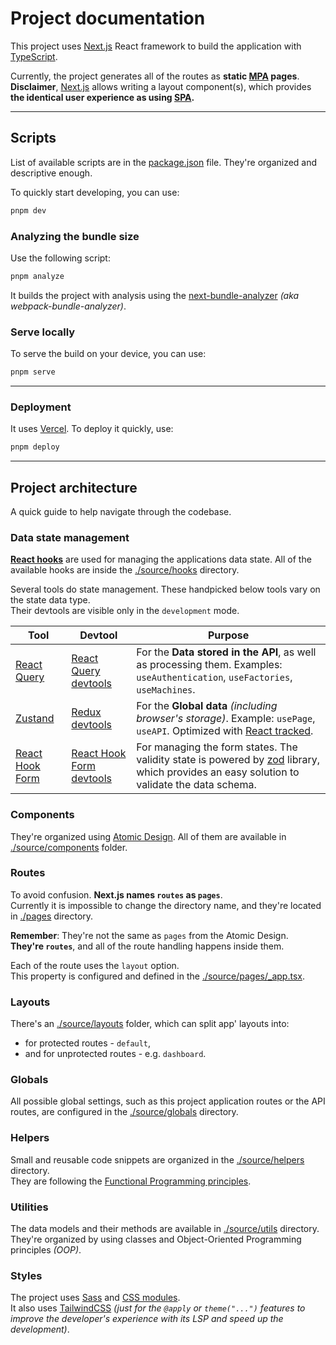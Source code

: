 # Project documentation

This project uses [Next.js] React framework to build the application with [TypeScript].

[next.js]: https://nextjs.org/
[typescript]: https://www.typescriptlang.org/

Currently, the project generates all of the routes as **static [MPA] pages**.\
**Disclaimer**, [Next.js] allows writing a layout component(s), which provides
**the identical user experience as using [SPA].**

[pwa]: https://en.wikipedia.org/wiki/Progressive_web_application
[mpa]: https://blog.bitsrc.io/when-to-use-multi-page-apps-587030b0f37b
[spa]: https://blog.bitsrc.io/when-to-use-multi-page-apps-587030b0f37b
[next-pwa]: https://github.com/shadowwalker/next-pwa

---

## Scripts

List of available scripts are in the [package.json](./package.json) file.
They're organized and descriptive enough.

To quickly start developing, you can use:

```sh
pnpm dev
```

### Analyzing the bundle size

Use the following script:

```sh
pnpm analyze
```

It builds the project with analysis using the [next-bundle-analyzer] _(aka
webpack-bundle-analyzer)_.

[next-bundle-analyzer]: https://github.com/vercel/next.js/tree/canary/packages/next-bundle-analyzer

### Serve locally

To serve the build on your device, you can use:

```sh
pnpm serve
```

---

### Deployment

It uses [Vercel]. To deploy it quickly, use:

```sh
pnpm deploy
```

[vercel]: https://vercel.com/

---

## Project architecture

A quick guide to help navigate through the codebase.

### Data state management

**[React hooks]** are used for managing the applications data state.
All of the available hooks are inside the [./source/hooks](./source/hooks) directory.

[react hooks]: https://reactjs.org/docs/hooks-intro.html

Several tools do state management. These handpicked below tools vary on the
state data type.\
Their devtools are visible only in the `development` mode.

| Tool              | Devtool                    | Purpose                                                                                                                                    |
| ----------------- | -------------------------- | ------------------------------------------------------------------------------------------------------------------------------------------ |
| [React Query]     | [React Query devtools]     | For the **Data stored in the API**, as well as processing them. Examples: `useAuthentication`, `useFactories`, `useMachines`.              |
| [Zustand]         | [Redux devtools]           | For the **Global data** _(including browser's storage)_. Example: `usePage`, `useAPI`. Optimized with [React tracked].                     |
| [React Hook Form] | [React Hook Form devtools] | For managing the form states. The validity state is powered by [zod] library, which provides an easy solution to validate the data schema. |

[react query]: https://github.com/tannerlinsley/react-query
[react query devtools]: https://react-query.tanstack.com/devtools#_top
[zustand]: https://github.com/pmndrs/zustand
[redux devtools]: https://github.com/reduxjs/redux-devtools
[react tracked]: https://github.com/dai-shi/react-tracked
[react hook form]: https://react-hook-form.com/
[react hook form devtools]: https://react-hook-form.com/dev-tools/#main
[zod]: https://github.com/colinhacks/zod

### Components

They're organized using [Atomic Design]. All of them are available in
[./source/components](./source/components) folder.

[atomic design]: https://bradfrost.com/blog/post/atomic-web-design/

### Routes

To avoid confusion. **Next.js names `routes` as `pages`**.\
Currently it is impossible to change the directory name,
and they're located in [./pages](./pages) directory.

**Remember**:
They're not the same as `pages` from the Atomic Design.\
**They're `routes`**, and all of the route handling happens inside them.

Each of the route uses the `layout` option.\
This property is configured and defined in the [./source/pages/\_app.tsx](./source/pages/_app.tsx).

### Layouts

There's an [./source/layouts](./source/layouts) folder, which can split app' layouts into:

-   for protected routes - `default`,
-   and for unprotected routes - e.g. `dashboard`.

### Globals

All possible global settings, such as this project application routes or the
API routes, are configured in the [./source/globals](./source/globals) directory.

### Helpers

Small and reusable code snippets are organized in the
[./source/helpers](./source/helpers) directory.\
They are following the [Functional Programming principles].

[functional programming principles]: https://www.freecodecamp.org/news/functional-programming-in-javascript-for-beginners/

### Utilities

The data models and their methods are available in [./source/utils](./source/utils)
directory.\
They're organized by using classes and Object-Oriented Programming principles _(OOP)_.

### Styles

The project uses [Sass] and [CSS modules].\
It also uses [TailwindCSS] _(just for the `@apply` or `theme("...")` features
to improve the developer's experience with its LSP and speed up the development)_.

[css modules]: https://css-tricks.com/css-modules-part-1-need/
[sass]: https://sass-lang.com/
[tailwindcss]: https://tailwindcss.com/
